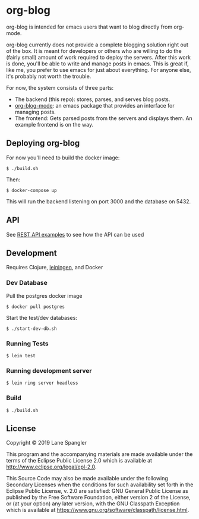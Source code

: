 # org-blog

org-blog is intended for emacs users that want to blog directly from org-mode.

org-blog currently does not provide a complete blogging solution right out of the box. It is meant for developers or others who are willing to do the (fairly small) amount of work required to deploy the servers. After this work is done, you'll be able to write and manage posts in emacs. This is great if, like me, you prefer to use emacs for just about everything. For anyone else, it's probably not worth the trouble.

For now, the system consists of three parts:
- The backend (this repo): stores, parses, and serves blog posts.
- [org-blog-mode](https://github.com/lane-s/org-blog-mode): an emacs package that provides an interface for managing posts.
- The frontend: Gets parsed posts from the servers and displays them. An example frontend is on the way.

## Deploying org-blog 

For now you'll need to build the docker image:

    $ ./build.sh

Then:

    $ docker-compose up
    
This will run the backend listening on port 3000 and the database on 5432.

## API

See [REST API examples](./api_examples.http) to see how the API can be used

## Development

Requires Clojure, [leiningen](https://leiningen.org/), and Docker

### Dev Database
Pull the postgres docker image

    $ docker pull postgres
    
Start the test/dev databases:

    $ ./start-dev-db.sh

### Running Tests

    $ lein test

### Running development server

    $ lein ring server headless
    
### Build

    $ ./build.sh

## License

Copyright © 2019 Lane Spangler

This program and the accompanying materials are made available under the
terms of the Eclipse Public License 2.0 which is available at
http://www.eclipse.org/legal/epl-2.0.

This Source Code may also be made available under the following Secondary
Licenses when the conditions for such availability set forth in the Eclipse
Public License, v. 2.0 are satisfied: GNU General Public License as published by
the Free Software Foundation, either version 2 of the License, or (at your
option) any later version, with the GNU Classpath Exception which is available
at https://www.gnu.org/software/classpath/license.html.

